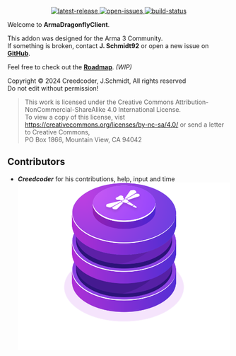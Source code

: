 <p align="center">
	<!-- <img src="https://raw.githubusercontent.com/jschmidt92/ArmaDragonflyClient/master/images/logo.png"> -->
	<a href="https://github.com/jschmidt92/ArmaDragonflyClient/releases/latest">
		<img src="https://img.shields.io/github/v/release/jschmidt92/ArmaDragonflyClient?label=latest%20release" alt="latest-release">
	</a>
		<a href="https://github.com/jschmidt92/ArmaDragonflyClient/issues">
		<img src="https://img.shields.io/github/issues/jschmidt92/ArmaDragonflyClient" alt="open-issues">
	</a>
	<a href="https://github.com/jschmidt92/ArmaDragonflyClient/actions/workflows/build.yml">
		<img src="https://img.shields.io/github/actions/workflow/status/jschmidt92/ArmaDragonflyClient/build.yml?branch=master" alt="build-status">
	</a>
</p>

Welcome to **ArmaDragonflyClient**.

This addon was designed for the Arma 3 Community.\
If something is broken, contact **J. Schmidt92** or open a new issue on **[GitHub](https://github.com/jschmidt92/ArmaDragonflyClient/issues)**.

Feel free to check out the **[Roadmap](https://github.com/users/jschmidt92/projects/7)**. _(WIP)_

Copyright © 2024 Creedcoder, J.Schmidt, All rights reserved\
Do not edit without permission!

> This work is licensed under the Creative Commons Attribution-NonCommercial-ShareAlike 4.0 International License.\
To view a copy of this license, vist https://creativecommons.org/licenses/by-nc-sa/4.0/ or send a letter to Creative Commons,\
PO Box 1866, Mountain View, CA 94042

## Contributors

- **_Creedcoder_** for his contributions, help, input and time
![logo](./_media/logo.svg)
